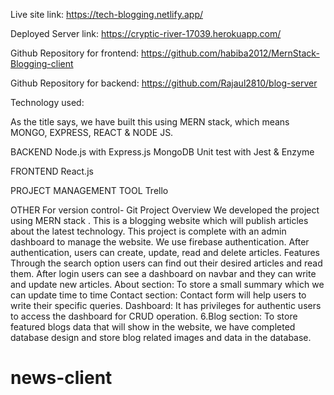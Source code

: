 Live site link:  https://tech-blogging.netlify.app/
 
Deployed Server link:
https://cryptic-river-17039.herokuapp.com/
 
 
Github Repository for frontend:
https://github.com/habiba2012/MernStack-Blogging-client
 
Github Repository for backend:
https://github.com/Rajaul2810/blog-server
 
 
 
Technology used:
 
As the title says, we have built this using MERN stack, which means MONGO, EXPRESS, REACT & NODE JS.
 
BACKEND
Node.js with Express.js
MongoDB
Unit test with Jest & Enzyme
 
FRONTEND
React.js 
 
PROJECT MANAGEMENT TOOL
Trello
 
OTHER
For version control- Git
Project Overview
We developed the project using MERN stack . This is a blogging website which will publish articles about the latest technology. This project is complete with an admin dashboard to manage the website. We use firebase authentication. After authentication, users can create, update, read and delete articles. 
Features
Through the search option users can find out their desired articles and read them.
After login users can  see a dashboard on navbar and they can write and update new articles.
About section: To store a small summary which we can update time to time
Contact section: Contact form will help users to write their specific queries.
Dashboard: It has privileges for authentic users to access the dashboard for CRUD operation. 
       6.Blog section: To store featured blogs data that will show in the website, we have    completed database design and store blog related images and data in the database. 
# news-client
